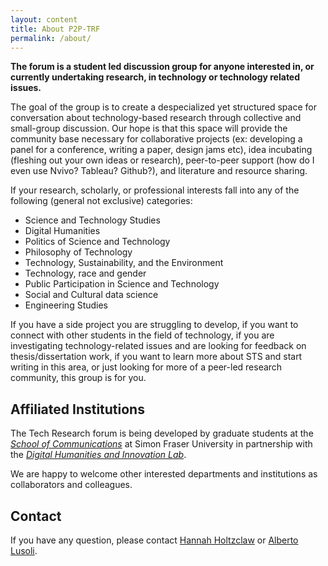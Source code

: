 ```yaml
---
layout: content
title: About P2P-TRF
permalink: /about/
---
```


**The forum is a student led discussion group for anyone interested in, or currently undertaking research, in technology or technology related issues.**

The goal of the group is to create a despecialized yet structured space for conversation about technology-based research through collective and small-group discussion. Our hope is that this space will provide the community base necessary for collaborative projects (ex: developing a panel for a conference, writing a paper, design jams etc), idea incubating (fleshing out your own ideas or research), peer-to-peer support (how do I even use Nvivo? Tableau? Github?), and literature and resource sharing.

If your research, scholarly, or professional interests fall into any of the following (general not exclusive) categories:

- Science and Technology Studies
- Digital Humanities
- Politics of Science and Technology
- Philosophy of Technology
- Technology, Sustainability, and the Environment
- Technology, race and gender
- Public Participation in Science and Technology
- Social and Cultural data science
- Engineering Studies

If you have a side project you are struggling to develop, if you want to connect with other students in the field of technology, if you are investigating technology-related issues and are looking for feedback on thesis/dissertation work, if you want to learn more about STS and start writing in this area, or just looking for more of a peer-led research community, this group is for you.

## Affiliated Institutions

The Tech Research forum is being developed by graduate students at the [_School of Communications_](http://www.sfu.ca/communication.html) at Simon Fraser University in partnership with the [_Digital Humanities and Innovation Lab_](https://www.lib.sfu.ca/help/publish/dh/dhil).

We are happy to welcome other interested departments and institutions as collaborators and colleagues.

## Contact

If you have any question, please contact [Hannah Holtzclaw](mailto:hannah_holtzclaw@sfu.ca) or [Alberto Lusoli](mailto:alberto_lusoli@sfu.ca).